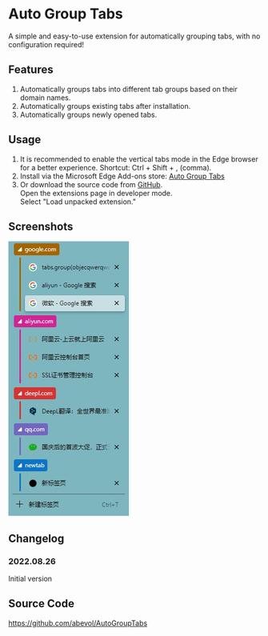 # Auto Group Tabs

 A simple and easy-to-use extension for automatically grouping tabs, with no configuration required!

## Features

1. Automatically groups tabs into different tab groups based on their domain names.
2. Automatically groups existing tabs after installation.
3. Automatically groups newly opened tabs.

## Usage

1. It is recommended to enable the vertical tabs mode in the Edge browser for a better experience. Shortcut: Ctrl + Shift + , (comma).
2. Install via the Microsoft Edge Add-ons store: [Auto Group Tabs](https://microsoftedge.microsoft.com/addons/detail/%E6%A0%87%E7%AD%BE%E8%87%AA%E5%8A%A8%E5%88%86%E7%BB%84/bdaeagodnmaojfpnghgopoajbclkhnaf)
3. Or download the source code from [GitHub](https://github.com/abevol/AutoGroupTabs).  
   Open the extensions page in developer mode.  
   Select "Load unpacked extension."

## Screenshots

![Screenshot](./readme/main.jpg)

## Changelog

### 2022.08.26

Initial version

## Source Code

 <https://github.com/abevol/AutoGroupTabs>
